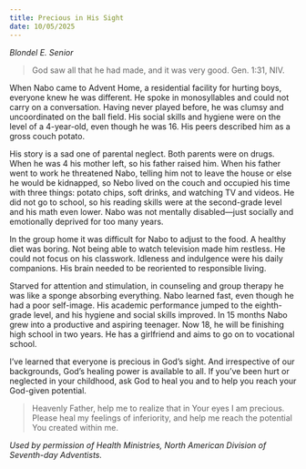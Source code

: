 ```yaml
---
title: Precious in His Sight
date: 10/05/2025
---
```


_Blondel E. Senior_

> <p></p>
> God saw all that he had made, and it was very good. Gen. 1:31, NIV.

When Nabo came to Advent Home, a residential facility for hurting boys, everyone knew he was different. He spoke in monosyllables and could not carry on a conversation. Having never played before, he was clumsy and uncoordinated on the ball field. His social skills and hygiene were on the level of a 4-year-old, even though he was 16. His peers described him as a gross couch potato.

His story is a sad one of parental neglect. Both parents were on drugs. When he was 4 his mother left, so his father raised him. When his father went to work he threatened Nabo, telling him not to leave the house or else he would be kidnapped, so Nebo lived on the couch and occupied his time with three things: potato chips, soft drinks, and watching TV and videos. He did not go to school, so his reading skills were at the second-grade level and his math even lower. Nabo was not mentally disabled—just socially and emotionally deprived for too many years.

In the group home it was difficult for Nabo to adjust to the food. A healthy diet was boring. Not being able to watch television made him restless. He could not focus on his classwork. Idleness and indulgence were his daily companions. His brain needed to be reoriented to responsible living.

Starved for attention and stimulation, in counseling and group therapy he was like a sponge absorbing everything. Nabo learned fast, even though he had a poor self-image. His academic performance jumped to the eighth-grade level, and his hygiene and social skills improved. In 15 months Nabo grew into a productive and aspiring teenager. Now 18, he will be finishing high school in two years. He has a girlfriend and aims to go on to vocational school.

I’ve learned that everyone is precious in God’s sight. And irrespective of our backgrounds, God’s healing power is available to all. If you’ve been hurt or neglected in your childhood, ask God to heal you and to help you reach your God-given potential.

> <callout></callout>
> Heavenly Father, help me to realize that in Your eyes I am precious. Please heal my feelings of inferiority, and help me reach the potential You created within me.

_Used by permission of Health Ministries, North American Division of Seventh-day Adventists._